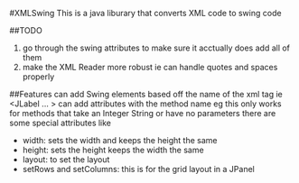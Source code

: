 #XMLSwing
This is a java liburary that converts XML code to swing code

##TODO
1. go through the swing attributes to make sure it acctually does add all of them 
3. make the XML Reader more robust ie can handle quotes and spaces properly

##Features
can add Swing elements based off the name of the xml tag ie <JLabel ... ></JLabel>
can add attributes with the method name eg <JLabel setText=text></JLabel> this only works for methods that take an Integer String or have no parameters
there are some special attributes like
* width: sets the width and keeps the height the same
* height: sets the height keeps the width the same
* layout: to set the layout
* setRows and setColumns: this is for the grid layout in a JPanel
